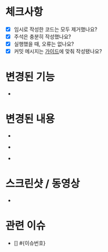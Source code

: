 # 체크사항
- [x] 임시로 작성한 코드는 모두 제거했나요?
- [x] 주석은 충분히 작성했나요?
- [x] 실행했을 때, 오류는 없나요?
- [x] 커밋 메시지는 [가이드](https://docs.google.com/document/d/1bDgWctGEprMvLzV5OpuZV1-BCnrhVVJ19cd8D9tFArU/edit#heading=h.jgj6vfjils4q)에 맞춰 작성됐나요?

# 변경된 기능
- 

# 변경된 내용
- 
> 
- 
> 
- 
> 

# 스크린샷 / 동영상
* 

# 관련 이슈
- [] #{이슈번호} <!-- Ex. - [] #763 -->
